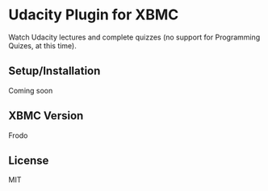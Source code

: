 Udacity Plugin for XBMC
======================

Watch Udacity lectures and complete quizzes (no support for Programming Quizes, at this time).

## Setup/Installation

Coming soon

## XBMC Version

Frodo

## License

MIT
